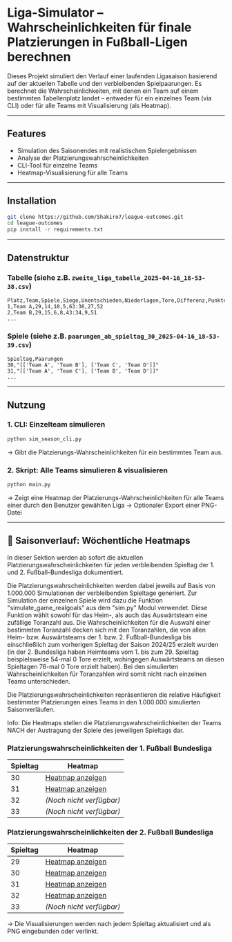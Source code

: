 # Liga-Simulator – Wahrscheinlichkeiten für finale Platzierungen in Fußball-Ligen berechnen

Dieses Projekt simuliert den Verlauf einer laufenden Ligasaison basierend auf der aktuellen Tabelle und den verbleibenden Spielpaarungen. Es berechnet die Wahrscheinlichkeiten, mit denen ein Team auf einem bestimmten Tabellenplatz landet – entweder für ein einzelnes Team (via CLI) oder für alle Teams mit Visualisierung (als Heatmap).

---

## Features

- Simulation des Saisonendes mit realistischen Spielergebnissen
- Analyse der Platzierungswahrscheinlichkeiten
- CLI-Tool für einzelne Teams
- Heatmap-Visualisierung für alle Teams

---

## Installation

```bash
git clone https://github.com/Shakiro7/league-outcomes.git
cd league-outcomes
pip install -r requirements.txt
```

---

## Datenstruktur

### Tabelle (siehe z.B. `zweite_liga_tabelle_2025-04-16_18-53-38.csv`)

```csv
Platz,Team,Spiele,Siege,Unentschieden,Niederlagen,Tore,Differenz,Punkte
1,Team A,29,14,10,5,63:36,27,52
2,Team B,29,15,6,8,43:34,9,51
...
```

### Spiele (siehe z.B. `paarungen_ab_spieltag_30_2025-04-16_18-53-39.csv`)

```csv
Spieltag,Paarungen
30,"[['Team A', 'Team B'], ['Team C', 'Team D']]"
31,"[['Team A', 'Team C'], ['Team B', 'Team D']]"
...
```

---

## Nutzung

### 1. CLI: Einzelteam simulieren

```bash
python sim_season_cli.py
```

-> Gibt die Platzierungs-Wahrscheinlichkeiten für ein bestimmtes Team aus.

### 2. Skript: Alle Teams simulieren & visualisieren

```bash
python main.py
```

-> Zeigt eine Heatmap der Platzierungs-Wahrscheinlichkeiten für alle Teams einer durch den Benutzer gewählten Liga
-> Optionaler Export einer PNG-Datei

---

## 📅 Saisonverlauf: Wöchentliche Heatmaps

In dieser Sektion werden ab sofort die aktuellen Platzierungswahrscheinlichkeiten für jeden verbleibenden Spieltag der 1. und 2. Fußball-Bundesliga dokumentiert. 

Die Platzierungswahrscheinlichkeiten werden dabei jeweils auf Basis von 1.000.000 Simulationen der verbleibenden Spieltage generiert. Zur Simulation der einzelnen Spiele wird dazu die Funktion "simulate_game_realgoals" aus dem "sim.py" Modul verwendet. Diese Funktion wählt sowohl für das Heim-, als auch das Auswärtsteam eine zufällige Toranzahl aus. Die Wahrscheinlichkeiten für die Auswahl einer bestimmten Toranzahl decken sich mit den Toranzahlen, die von allen Heim- bzw. Auswärtsteams der 1. bzw. 2. Fußball-Bundesliga bis einschließlich zum vorherigen Spieltag der Saison 2024/25 erzielt wurden (in der 2. Bundesliga haben Heimteams vom 1. bis zum 29. Spieltag beispielsweise 54-mal 0 Tore erzielt, wohingegen Auswärtsteams an diesen Spieltagen 76-mal 0 Tore erzielt haben). Bei den simulierten Wahrscheinlichkeiten für Toranzahlen wird somit nicht nach einzelnen Teams unterschieden.

Die Platzierungswahrscheinlichkeiten repräsentieren die relative Häufigkeit bestimmter Platzierungen eines Teams in den 1.000.000 simulierten Saisonverläufen.

Info: Die Heatmaps stellen die Platzierungswahrscheinlichkeiten der Teams NACH der Austragung der Spiele des jeweiligen Spieltags dar.

### Platzierungswahrscheinlichkeiten der 1. Fußball Bundesliga

| Spieltag | Heatmap |
|----------|---------|
| 30       | [Heatmap anzeigen](output/bundesliga_platzierungsprobs_nach_spieltag_30_runs_1000000.png) |
| 31       | [Heatmap anzeigen](output/bundesliga_platzierungsprobs_nach_spieltag_31_runs_1000000.png) |
| 32       | *(Noch nicht verfügbar)* |
| 33       | *(Noch nicht verfügbar)* |

### Platzierungswahrscheinlichkeiten der 2. Fußball Bundesliga

| Spieltag | Heatmap |
|----------|---------|
| 29       | [Heatmap anzeigen](output/2-bundesliga_platzierungsprobs_nach_spieltag_29_runs_1000000.png) |
| 30       | [Heatmap anzeigen](output/2-bundesliga_platzierungsprobs_nach_spieltag_30_runs_1000000.png) |
| 31       | [Heatmap anzeigen](output/2-bundesliga_platzierungsprobs_nach_spieltag_31_runs_1000000.png) |
| 32       | [Heatmap anzeigen](output/2-bundesliga_platzierungsprobs_nach_spieltag_32_runs_1000000.png) |
| 33       | *(Noch nicht verfügbar)* |

-> Die Visualisierungen werden nach jedem Spieltag aktualisiert und als PNG eingebunden oder verlinkt.
